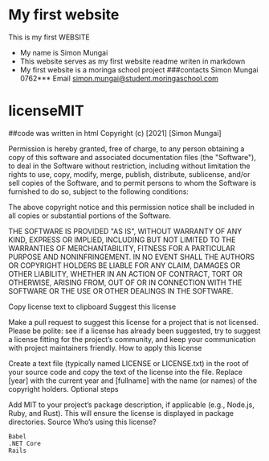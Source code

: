 # My first website
  This is my first WEBSITE
* My name is Simon Mungai
* This website serves as my first  website readme writen in markdown
* My first website is a moringa school project
###contacts
Simon Mungai
0762***
Email simon.mungai@student.moringaschool.com
# licenseMIT
##code was written in html
Copyright (c) [2021] [Simon Mungai]

Permission is hereby granted, free of charge, to any person obtaining a copy
of this software and associated documentation files (the "Software"), to deal
in the Software without restriction, including without limitation the rights
to use, copy, modify, merge, publish, distribute, sublicense, and/or sell
copies of the Software, and to permit persons to whom the Software is
furnished to do so, subject to the following conditions:

The above copyright notice and this permission notice shall be included in all
copies or substantial portions of the Software.

THE SOFTWARE IS PROVIDED "AS IS", WITHOUT WARRANTY OF ANY KIND, EXPRESS OR
IMPLIED, INCLUDING BUT NOT LIMITED TO THE WARRANTIES OF MERCHANTABILITY,
FITNESS FOR A PARTICULAR PURPOSE AND NONINFRINGEMENT. IN NO EVENT SHALL THE
AUTHORS OR COPYRIGHT HOLDERS BE LIABLE FOR ANY CLAIM, DAMAGES OR OTHER
LIABILITY, WHETHER IN AN ACTION OF CONTRACT, TORT OR OTHERWISE, ARISING FROM,
OUT OF OR IN CONNECTION WITH THE SOFTWARE OR THE USE OR OTHER DEALINGS IN THE
SOFTWARE.

Copy license text to clipboard
Suggest this license

Make a pull request to suggest this license for a project that is not licensed. Please be polite: see if a license has already been suggested, try to suggest a license fitting for the project’s community, and keep your communication with project maintainers friendly.
How to apply this license

Create a text file (typically named LICENSE or LICENSE.txt) in the root of your source code and copy the text of the license into the file. Replace [year] with the current year and [fullname] with the name (or names) of the copyright holders.
Optional steps

Add MIT to your project’s package description, if applicable (e.g., Node.js, Ruby, and Rust). This will ensure the license is displayed in package directories.
Source
Who’s using this license?

    Babel
    .NET Core
    Rails
